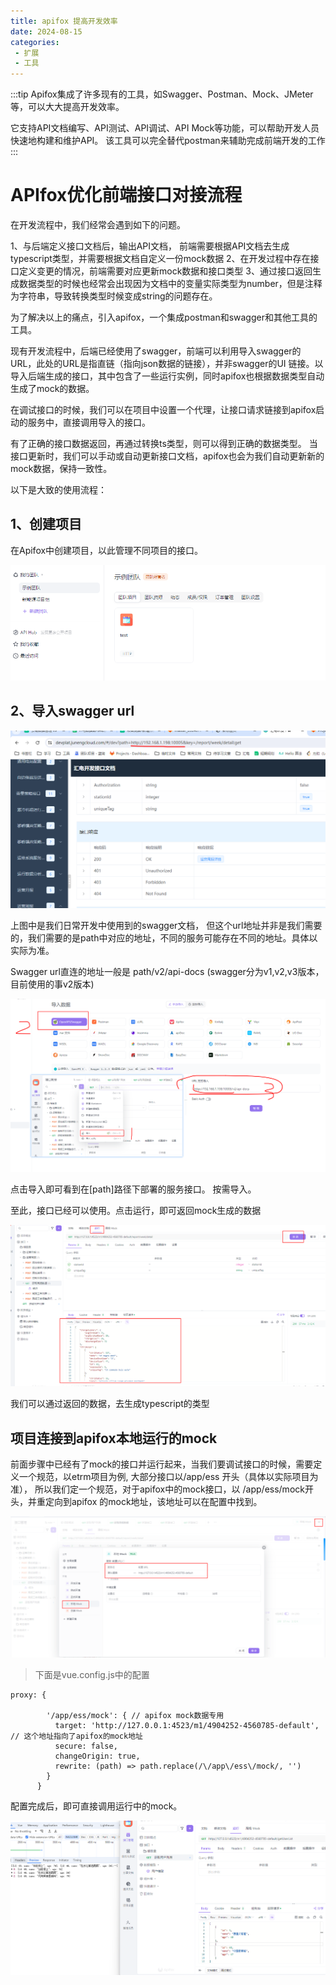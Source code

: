 ```yaml
---
title: apifox 提高开发效率
date: 2024-08-15
categories:
 - 扩展
 - 工具
---
```


:::tip
Apifox集成了许多现有的工具，如Swagger、Postman、Mock、JMeter等，可以大大提高开发效率。

它支持API文档编写、API测试、API调试、API Mock等功能，可以帮助开发人员快速地构建和维护API。
该工具可以完全替代postman来辅助完成前端开发的工作
:::




# APIfox优化前端接口对接流程
在开发流程中，我们经常会遇到如下的问题。

1、与后端定义接口文档后，输出API文档， 前端需要根据API文档去生成typescript类型，并需要根据文档自定义一份mock数据
2、在开发过程中存在接口定义变更的情况，前端需要对应更新mock数据和接口类型
3、通过接口返回生成数据类型的时候也经常会出现因为文档中的变量实际类型为number，但是注释为字符串，导致转换类型时候变成string的问题存在。


为了解决以上的痛点，引入apifox，一个集成postman和swagger和其他工具的工具。

现有开发流程中，后端已经使用了swagger，前端可以利用导入swagger的URL，此处的URL是指直链（指向json数据的链接），并非swagger的UI 链接。以导入后端生成的接口，其中包含了一些运行实例，同时apifox也根据数据类型自动生成了mock的数据。

在调试接口的时候，我们可以在项目中设置一个代理，让接口请求链接到apifox启动的服务中，直接调用导入的接口。

有了正确的接口数据返回，再通过转换ts类型，则可以得到正确的数据类型。 当接口更新时，我们可以手动或自动更新接口文档，apifox也会为我们自动更新新的mock数据，保持一致性。

以下是大致的使用流程：

## 1、创建项目

在Apifox中创建项目，以此管理不同项目的接口。

![image](https://github.com/nothing-sy/newBlog/blob/master/assets/apifox/图片1.png?raw=true)

## 2、导入swagger url
![image](https://github.com/nothing-sy/newBlog/blob/master/assets/apifox/图片2.png?raw=true)

上图中是我们日常开发中使用到的swagger文档， 但这个url地址并非是我们需要的，我们需要的是path中对应的地址，不同的服务可能存在不同的地址。具体以实际为准。

Swagger url直连的地址一般是   path/v2/api-docs (swagger分为v1,v2,v3版本，目前使用的事v2版本)

![image](https://github.com/nothing-sy/newBlog/blob/master/assets/apifox/图片3.png?raw=true)

点击导入即可看到在[path]路径下部署的服务接口。 按需导入。

至此，接口已经可以使用。点击运行，即可返回mock生成的数据

![image](https://github.com/nothing-sy/newBlog/blob/master/assets/apifox/图片4.png?raw=true)


我们可以通过返回的数据，去生成typescript的类型



## 项目连接到apifox本地运行的mock

前面步骤中已经有了mock的接口并运行起来，当我们要调试接口的时候，需要定义一个规范，以etrm项目为例,  大部分接口以/app/ess 开头（具体以实际项目为准）， 所以我们定一个规范，对于apifox中的mock接口，以 /app/ess/mock开头，并重定向到apifox 的mock地址，该地址可以在配置中找到。

![image](https://github.com/nothing-sy/newBlog/blob/master/assets/apifox/图片5.png?raw=true)

> 下面是vue.config.js中的配置

```
proxy: {
        
        '/app/ess/mock': { // apifox mock数据专用
          target: 'http://127.0.0.1:4523/m1/4904252-4560785-default', // 这个地址指向了apifox的mock地址
          secure: false,
          changeOrigin: true,
          rewrite: (path) => path.replace(/\/app\/ess\/mock/, '')
        }
      }

```


配置完成后，即可直接调用运行中的mock。

![image](https://github.com/nothing-sy/newBlog/blob/master/assets/apifox/图片6.png?raw=true)
